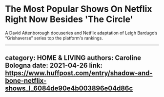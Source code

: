 # The Most Popular Shows On Netflix Right Now Besides 'The Circle'

A David Attenborough docuseries and Netflix adaptation of Leigh Bardugo’s “Grishaverse” series top the platform's rankings.

---
category: HOME & LIVING
authors: Caroline Bologna
date: 2021-04-26
link: https://www.huffpost.com/entry/shadow-and-bone-netflix-shows_l_6084de90e4b003896e04d86c
---
